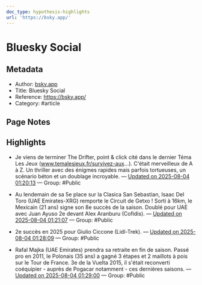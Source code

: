 ```yaml
---
doc_type: hypothesis-highlights
url: 'https://bsky.app/'
---
```


# Bluesky Social

## Metadata
- Author: [bsky.app]()
- Title: Bluesky Social
- Reference: https://bsky.app/
- Category: #article

## Page Notes
## Highlights
- Je viens de terminer The Drifter, point & click cité dans le dernier Téma Les Jeux (www.temalesjeux.fr/survivez-aux...). C'était merveilleux de A à Z. Un thriller avec des énigmes rapides mais parfois tortueuses, un scénario béton et un doublage incroyable. — [Updated on 2025-08-04 01:20:13](https://hyp.is/aD0e8HDAEfCEYh9wZKh_qQ/bsky.app/) — Group: #Public

- Au lendemain de sa 5e place sur la Clasica San Sebastian, Isaac Del Toro (UAE Emirates-XRG) remporte le Circuit de Getxo ! Sorti à 16km, le Mexicain (21 ans) signe son 8e succès de la saison. Doublé pour UAE avec Juan Ayuso 2e devant Alex Aranburu (Cofidis). — [Updated on 2025-08-04 01:21:07](https://hyp.is/iHmLcnDAEfCIGesJDGaJEA/bsky.app/) — Group: #Public

- 2e succès en 2025 pour Giulio Ciccone (Lidl-Trek). — [Updated on 2025-08-04 01:28:09](https://hyp.is/hAm8bnDBEfCOqoObD8P4bw/bsky.app/) — Group: #Public

- Rafal Majka (UAE Emirates) prendra sa retraite en fin de saison. Passé pro en 2011, le Polonais (35 ans) a gagné 3 étapes et 2 maillots à pois sur le Tour de France. 3e de la Vuelta 2015, il s'était reconverti coéquipier - auprès de Pogacar notamment - ces dernières saisons. — [Updated on 2025-08-04 01:29:00](https://hyp.is/olOCpHDBEfC-nwcl0U-fvA/bsky.app/) — Group: #Public



